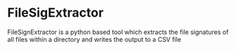 # FileSigExtractor
FileSignExtractor is a python based tool which extracts the file signatures of all files within a directory and writes the output to a CSV file
